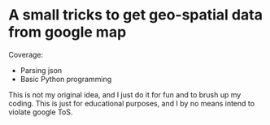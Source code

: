 # A small tricks to get geo-spatial data from google map
Coverage:
<ul>
    <li> Parsing json
    <li> Basic Python programming
</ul>

This is not my original idea, and I just do it for fun and to brush up my coding. This is just for educational purposes, and I by no means intend to violate google ToS.
